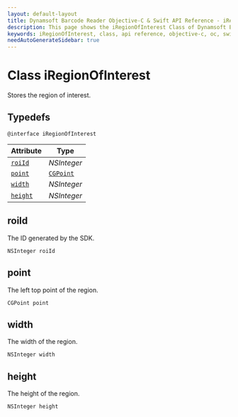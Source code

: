 ```yaml
---
layout: default-layout
title: Dynamsoft Barcode Reader Objective-C & Swift API Reference - iRegionOfInterest Class
description: This page shows the iRegionOfInterest Class of Dynamsoft Barcode Reader for iOS SDK.
keywords: iRegionOfInterest, class, api reference, objective-c, oc, swift
needAutoGenerateSidebar: true
---
```


# Class iRegionOfInterest

Stores the region of interest.  

## Typedefs

```objc
@interface iRegionOfInterest
```  

| Attribute | Type |
|---------- | ---- |
| [`roiId`](#roiid) | *NSInteger* |
| [`point`](#point) | [`CGPoint`](auxiliary-iDBRPoint.md) |
| [`width`](#width) | *NSInteger* |
| [`height`](#height) | *NSInteger* |

## roiId

The ID generated by the SDK.

```objc
NSInteger roiId
```

## point

The left top point of the region.

```objc
CGPoint point
```

## width

The width of the region.

```objc
NSInteger width
```

## height

The height of the region.

```objc
NSInteger height
```
